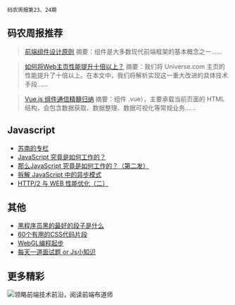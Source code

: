 `码农周报第23、24期`

码农周报推荐
-------

>  [前端组件设计原则](https://mp.weixin.qq.com/s/SeHu6YWgm2guXmTo2YcKUQ)
> 摘要：组件是大多数现代前端框架的基本概念之一……

>  [如何将Web主页性能提升十倍以上？](https://mp.weixin.qq.com/s/pXdzor-SMXIQB_nduoigag)
> 摘要：我们将 Universe.com 主页的性能提升了十倍以上。在本文中，我们将解析实现这一重大改进的具体技术手段……

>  [Vue.js 组件通信精髓归纳](https://mp.weixin.qq.com/s/ee5LYb9IdqS1-gwf_LzWqw)
> 摘要：组件 .vue），主要承载当前页面的 HTML 结构，会包含数据获取、数据整理、数据可视化等常规业务……


Javascript
-------
+ [苏南的专栏](https://susouth.com/)
+ [JavaScript 究竟是如何工作的？](https://mp.weixin.qq.com/s/oOOUS8Uaa5bSxOS11gWluA)
+ [那么JavaScript 究竟是如何工作的？（第二发）](https://mp.weixin.qq.com/s/YSuA8UClQ7R6FS1XA_COWg)
+ [拆解 JavaScript 中的异步模式](https://mp.weixin.qq.com/s/ScL8O6bfLT4O54RuRfDvUg)
+ [HTTP/2 与 WEB 性能优化（二）](https://www.imququ.com/post/http2-and-wpo-2.html)

其他
-------

+ [黑程序员黑的最好的段子是什么](https://mp.weixin.qq.com/s/xwoS2ewBL5jBRVbb8d-Dyg)
+ [60个有用的CSS代码片段](http://segmentfault.com/a/1190000002773955)
+ [WebGL编程起步](https://github.com/LC2010/roadmap/issues/4)
+ [每天一道面试题 or Js小知识](https://www.javascriptc.com/interview-tips/zh_CN/javascript/)

更多精彩
-------

![领略前端技术前沿，阅读前端布道师](https://user-images.githubusercontent.com/18324563/100540104-2b5d5a00-3276-11eb-90b4-1a8d6a4444b8.png)





